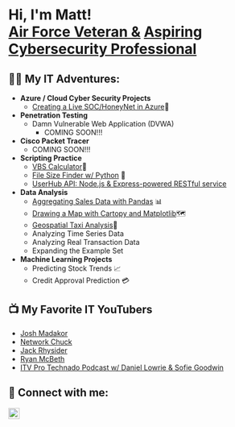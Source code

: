 <h1>Hi, I'm Matt! <br/><a href="https://www.linkedin.com/in/matthew-rimbert/">Air Force Veteran &</a> <a href="https://www.linkedin.com/in/matthew-rimbert/">Aspiring Cybersecurity Professional</a>
<h2>👨‍💻 My IT Adventures:</h2>

- <b>Azure / Cloud Cyber Security Projects</b>
  - [Creating a Live SOC/HoneyNet in Azure](https://github.com/Matthew-Rimbert/Azure-HoneyNet)🍯
- <b>Penetration Testing</b>
  - Damn Vulnerable Web Application (DVWA)
      - COMING SOON!!!
- <b>Cisco Packet Tracer</b>
  - COMING SOON!!!
- <b>Scripting Practice</b>
  - [VBS Calculator](https://github.com/Matthew-Rimbert/VBScript-Calculator)🧮
  - [File Size Finder w/ Python](https://github.com/Matthew-Rimbert/File-Size-Finder) 📁
  - [UserHub API: Node.js & Express-powered RESTful service](https://github.com/Matthew-Rimbert/UserHub-API)
- <b>Data Analysis</b>
  - [Aggregating Sales Data with Pandas](https://github.com/Matthew-Rimbert/Aggregating-Sales-Data/tree/main) 📊
  - [Drawing a Map with Cartopy and Matplotlib](https://github.com/Matthew-Rimbert/-Drawing-a-Map-with-Cartopy-and-Matplotlib/tree/main)🗺️
  - [Geospatial Taxi Analysis](https://github.com/Matthew-Rimbert/Geospatial-Taxi-Analysis)🚖
  - Analyzing Time Series Data
  - Analyzing Real Transaction Data 
  - Expanding the Example Set
- <b>Machine Learning Projects</b>
  - Predicting Stock Trends 📈
  - Credit Approval Prediction 💳

<h2>📺 My Favorite IT YouTubers</h2>

- [Josh Madakor](https://www.youtube.com/@JoshMadakor)
- [Network Chuck](https://www.youtube.com/@NetworkChuck)
- [Jack Rhysider](https://www.youtube.com/@JackRhysider)
- [Ryan McBeth](https://www.youtube.com/@RyanMcBethProgramming)
- [ITV Pro Technado Podcast w/ Daniel Lowrie & Sofie Goodwin](https://www.youtube.com/@ITProTv)

<h2> 🤳 Connect with me:</h2>


[<img align="left" alt="MatthewRimbert | LinkedIn" width="22px" src="https://cdn.jsdelivr.net/npm/simple-icons@v3/icons/linkedin.svg" />][linkedin]

[linkedin]:(https://www.linkedin.com/in/matthew-rimbert/)
